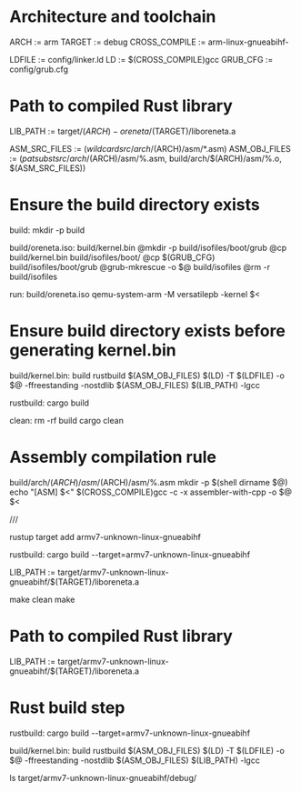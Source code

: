 # Architecture and toolchain
ARCH := arm
TARGET := debug
CROSS_COMPILE := arm-linux-gnueabihf-

LDFILE := config/linker.ld
LD := $(CROSS_COMPILE)gcc
GRUB_CFG := config/grub.cfg

# Path to compiled Rust library
LIB_PATH := target/$(ARCH)-oreneta/$(TARGET)/liboreneta.a

ASM_SRC_FILES := $(wildcard src/arch/$(ARCH)/asm/*.asm)
ASM_OBJ_FILES := $(patsubst src/arch/$(ARCH)/asm/%.asm, build/arch/$(ARCH)/asm/%.o, $(ASM_SRC_FILES))

# Ensure the build directory exists
build:
	mkdir -p build

build/oreneta.iso: build/kernel.bin
	@mkdir -p build/isofiles/boot/grub
	@cp build/kernel.bin build/isofiles/boot/
	@cp $(GRUB_CFG) build/isofiles/boot/grub
	@grub-mkrescue -o $@ build/isofiles
	@rm -r build/isofiles

run: build/oreneta.iso
	qemu-system-arm -M versatilepb -kernel $<

# Ensure build directory exists before generating kernel.bin
build/kernel.bin: build rustbuild $(ASM_OBJ_FILES)
	$(LD) -T $(LDFILE) -o $@ -ffreestanding -nostdlib $(ASM_OBJ_FILES) $(LIB_PATH) -lgcc

rustbuild:
	cargo build

clean:
	rm -rf build
	cargo clean

# Assembly compilation rule
build/arch/$(ARCH)/asm/%.o: src/arch/$(ARCH)/asm/%.asm
	mkdir -p $(shell dirname $@)
	echo "[ASM] $<"
	$(CROSS_COMPILE)gcc -c -x assembler-with-cpp -o $@ $<



 
///

rustup target add armv7-unknown-linux-gnueabihf

rustbuild:
    cargo build --target=armv7-unknown-linux-gnueabihf

LIB_PATH := target/armv7-unknown-linux-gnueabihf/$(TARGET)/liboreneta.a

make clean
make

# Path to compiled Rust library
LIB_PATH := target/armv7-unknown-linux-gnueabihf/$(TARGET)/liboreneta.a

# Rust build step
rustbuild:
	cargo build --target=armv7-unknown-linux-gnueabihf

build/kernel.bin: build rustbuild $(ASM_OBJ_FILES)
	$(LD) -T $(LDFILE) -o $@ -ffreestanding -nostdlib $(ASM_OBJ_FILES) $(LIB_PATH) -lgcc


ls target/armv7-unknown-linux-gnueabihf/debug/
